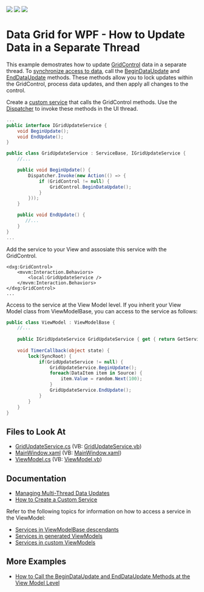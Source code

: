 <!-- default badges list -->
![](https://img.shields.io/endpoint?url=https://codecentral.devexpress.com/api/v1/VersionRange/128650029/21.1.5%2B)
[![](https://img.shields.io/badge/Open_in_DevExpress_Support_Center-FF7200?style=flat-square&logo=DevExpress&logoColor=white)](https://supportcenter.devexpress.com/ticket/details/E3322)
[![](https://img.shields.io/badge/📖_How_to_use_DevExpress_Examples-e9f6fc?style=flat-square)](https://docs.devexpress.com/GeneralInformation/403183)
<!-- default badges end -->

# Data Grid for WPF - How to Update Data in a Separate Thread

This example demostrates how to update [GridControl](https://docs.devexpress.com/WPF/DevExpress.Xpf.Grid.GridControl) data in a separate thread. To
[synchronize access to data](https://docs.devexpress.com/WPF/11765/controls-and-libraries/data-grid/performance-improvement/manage-multi-thread-data-updates#lock-gridcontrol-updates-to-synchronize-access-to-data), call the [BeginDataUpdate](https://docs.devexpress.com/WPF/DevExpress.Xpf.Grid.DataControlBase.BeginDataUpdate) and [EndDataUpdate](https://docs.devexpress.com/WPF/DevExpress.Xpf.Grid.DataControlBase.EndDataUpdate) methods. These methods allow you to lock updates within the GridControl, process data updates, and then apply all changes to the control.

Create a [custom service](https://docs.devexpress.com/WPF/16920/mvvm-framework/services/how-to-create-a-custom-service) that calls the GridControl methods. Use the [Dispatcher](https://docs.microsoft.com/en-us/dotnet/api/system.windows.threading.dispatcher) to invoke these methods in the UI thread.

```cs
...
public interface IGridUpdateService {
    void BeginUpdate();
    void EndUpdate();
}

public class GridUpdateService : ServiceBase, IGridUpdateService {
    //...

    public void BeginUpdate() {
        Dispatcher.Invoke(new Action(() => {
            if (GridControl != null) {
                GridControl.BeginDataUpdate();
            }
        }));
    }

    public void EndUpdate() {
       //...
    }
}
...
```

Add the service to your View and assosiate this service with the GridControl. 
```xaml
<dxg:GridControl>
    <mvvm:Interaction.Behaviors>
        <local:GridUpdateService />
    </mvvm:Interaction.Behaviors>
</dxg:GridControl>
...
```

Access to the service at the View Model level. If you inherit your View Model class from ViewModelBase, you can access to the service as follows:

```cs
public class ViewModel : ViewModelBase {
    //...
    
    public IGridUpdateService GridUpdateService { get { return GetService<IGridUpdateService>(); } }
    
    void TimerCallback(object state) {
        lock(SyncRoot) {
            if(GridUpdateService != null) {
                GridUpdateService.BeginUpdate();
                foreach(DataItem item in Source) {
                    item.Value = random.Next(100);
                }
                GridUpdateService.EndUpdate();
            }
        }
    }
}
```

## Files to Look At

* [GridUpdateService.cs](./CS/GridUpdateService.cs) (VB: [GridUpdateService.vb](./VB/GridUpdateService.vb))
* [MainWindow.xaml](./CS/MainWindow.xaml) (VB: [MainWindow.xaml](./VB/MainWindow.xaml))
* [ViewModel.cs](./CS/ViewModel.cs) (VB: [ViewModel.vb](./VB/ViewModel.vb))

## Documentation

- [Managing Multi-Thread Data Updates](https://docs.devexpress.com/WPF/11765/controls-and-libraries/data-grid/binding-to-data/managing-multi-thread-data-updates)
- [How to Create a Custom Service](https://docs.devexpress.com/WPF/16920/mvvm-framework/services/how-to-create-a-custom-service)

Refer to the following topics for information on how to access a service in the ViewModel:
- [Services in ViewModelBase descendants](https://docs.devexpress.com/WPF/17446/mvvm-framework/services/services-in-viewmodelbase-descendants)
- [Services in generated ViewModels](https://docs.devexpress.com/WPF/17447/mvvm-framework/services/services-in-generated-view-model)
- [Services in custom ViewModels](https://docs.devexpress.com/WPF/17450/mvvm-framework/services/services-in-custom-viewmodels)

## More Examples
- [How to Call the BeginDataUpdate and EndDataUpdate Methods at the View Model Level](https://github.com/DevExpress-Examples/how-to-call-data-grid-BeginDataUpdate-and-EndDataUpdate-at-the-view-model-level)
